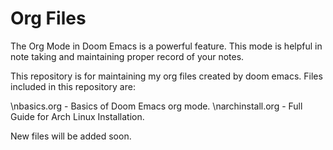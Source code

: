 # Org Files
The Org Mode in Doom Emacs is a powerful feature.
This mode is helpful in note taking and maintaining proper record of your notes.

This repository is for maintaining my org files created by doom emacs. 
Files included in this repository are:

\nbasics.org - Basics of Doom Emacs org mode.
\narchinstall.org - Full Guide for Arch Linux Installation.

New files will be added soon.



